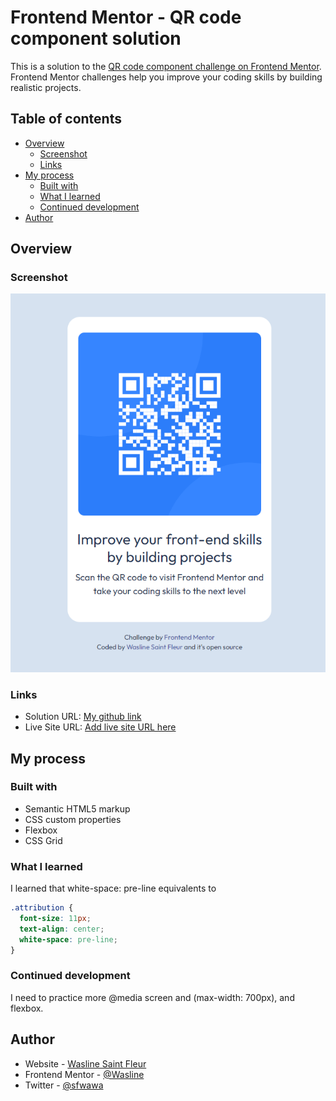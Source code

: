 # Frontend Mentor - QR code component solution

This is a solution to the [QR code component challenge on Frontend Mentor](https://www.frontendmentor.io/challenges/qr-code-component-iux_sIO_H). Frontend Mentor challenges help you improve your coding skills by building realistic projects.

## Table of contents

- [Overview](#overview)
  - [Screenshot](#screenshot)
  - [Links](#links)
- [My process](#my-process)
  - [Built with](#built-with)
  - [What I learned](#what-i-learned)
  - [Continued development](#continued-development)
- [Author](#author)

## Overview

### Screenshot

![](images/screenshot.PNG)

### Links

- Solution URL: [My github link](https://github.com/Wasline/QR)
- Live Site URL: [Add live site URL here](https://634f572d2abea828b274cb5a--ephemeral-fenglisu-489c52.netlify.app/)

## My process

### Built with

- Semantic HTML5 markup
- CSS custom properties
- Flexbox
- CSS Grid

### What I learned

I learned that white-space: pre-line equivalents to </br>

```css
.attribution {
  font-size: 11px;
  text-align: center;
  white-space: pre-line;
}
```

### Continued development

I need to practice more @media screen and (max-width: 700px), and flexbox.

## Author

- Website - [Wasline Saint Fleur](https://www.waslinesaintfleur.com)
- Frontend Mentor - [@Wasline](https://www.frontendmentor.io/profile/Wasline)
- Twitter - [@sfwawa](https://www.twitter.com/sfwawa)